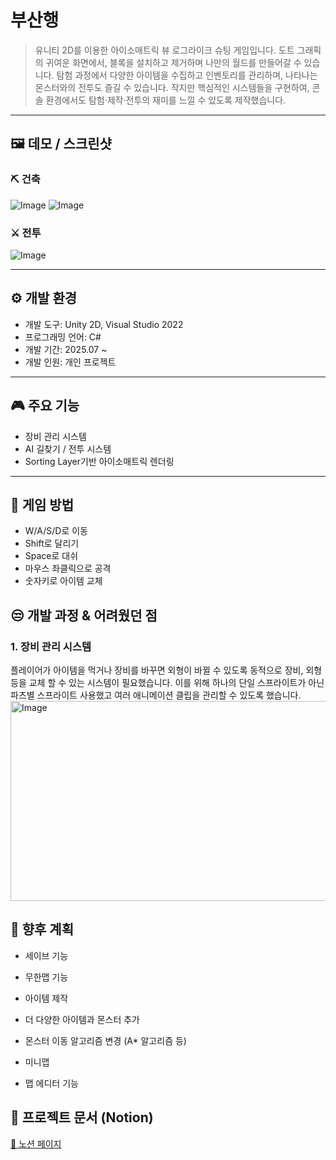 # 부산행
>유니티 2D를 이용한 아이소매트릭 뷰 로그라이크 슈팅 게임입니다.
>도트 그래픽의 귀여운 화면에서, 블록을 설치하고 제거하며 나만의 월드를 만들어갈 수 있습니다.
>탐험 과정에서 다양한 아이템을 수집하고 인벤토리를 관리하며, 나타나는 몬스터와의 전투도 즐길 수 있습니다.
>작지만 핵심적인 시스템들을 구현하여, 콘솔 환경에서도 탐험·제작·전투의 재미를 느낄 수 있도록 제작했습니다.

---

## 🖼️ 데모 / 스크린샷
### ⛏️ 건축<br>
![Image](https://github.com/user-attachments/assets/bba67935-1797-445e-9dac-11c442a59111)
![Image](https://github.com/user-attachments/assets/481b02e6-2021-482f-9bad-e2d71686b9a6)<br>
### ⚔️ 전투<br>
![Image](https://github.com/user-attachments/assets/d2ce1554-e098-4c45-9e3d-970feab75a50)

---

## ⚙️ 개발 환경

- 개발 도구: Unity 2D, Visual Studio 2022
- 프로그래밍 언어: C#
- 개발 기간: 2025.07 ~ 
- 개발 인원: 개인 프로젝트

---

## 🎮 주요 기능
- 장비 관리 시스템
- AI 길찾기 / 전투 시스템 
- Sorting Layer기반 아이소매트릭 렌더링 

---

## 📌 게임 방법
- W/A/S/D로 이동
- Shift로 달리기
- Space로 대쉬
- 마우스 좌클릭으로 공격
- 숫자키로 아이템 교체

## 😒 개발 과정 & 어려웠던 점

### 1. 장비 관리 시스템
플레이어가 아이템을 먹거나 장비를 바꾸면 외형이 바뀔 수 있도록 동적으로 장비, 외형 등을 교체 할 수 있는 시스템이 필요했습니다. 
이를 위해 하나의 단일 스프라이트가 아닌 파츠별 스프라이트 사용했고 여러 애니메이션 클립을 관리할 수 있도록 했습니다.
<img width="1048" height="320" alt="Image" src="https://github.com/user-attachments/assets/e879f47f-669d-4c53-85a5-ddfa95db4b38" />

## 🚀 향후 계획
- 세이브 기능

- 무한맵 기능

- 아이템 제작

- 더 다양한 아이템과 몬스터 추가

- 몬스터 이동 알고리즘 변경 (A* 알고리즘 등)

- 미니맵

- 맵 에디터 기능

## 📄 프로젝트 문서 (Notion)
[🔗 노션 페이지](https://www.notion.so/2383bd2b36e280428f70fc335e0b2c46)
